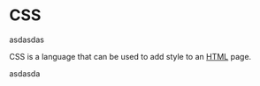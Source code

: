 # CSS



asdasdas



CSS is a language that can be used to add style to an [HTML](/wiki/HTML) page.







asdasda
